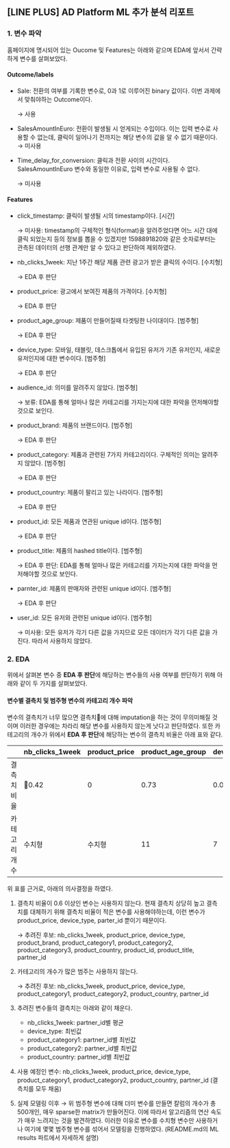## [LINE PLUS] AD Platform ML 추가 분석 리포트



### 1. 변수 파악

홈페이지에 명시되어 있는 Oucome 및 Features는 아래와 같으며 EDA에 앞서서 간략하게 변수를 살펴보았다.

#### Outcome/labels

* Sale: 전환의 여부를 기록한 변수로, 0과 1로 이루어진 binary 값이다. 이번 과제에서 맞춰야하는 Outcome이다.

  &#8594; 사용

* SalesAmountInEuro: 전환이 발생될 시 얻게되는 수입이다. 이는 입력 변수로 사용할 수 없는데, 클릭이 일어나기 전까지는 해당 변수의 값을 알 수 없기 때문이다.
  &#8594; 미사용

* Time_delay_for_conversion: 클릭과 전환 사이의 시간이다. SalesAmountInEuro 변수와 동일한 이유로, 입력 변수로 사용될 수 없다.

  &#8594; 미사용

#### Features

* click_timestamp: 클릭이 발생될 시의 timestamp이다. [시간]

  &#8594; 미사용: timestamp의 구체적인 형식(format)을 알려주었다면 어느 시간 대에 클릭 되었는지 등의 정보를 뽑을 수 있겠지만 1598891820와 같은 숫자로부터는 관측된 데이터의 선행 관계만 알 수 있다고 판단하여 제외하였다.

* nb_clicks_1week: 지난 1주간 해당 제품 관련 광고가 받은 클릭의 수이다. [수치형]

  &#8594; EDA 후 판단

* product_price: 광고에서 보여진 제품의 가격이다. [수치형]

  &#8594; EDA 후 판단

* product_age_group: 제품이 만들어질때 타겟팅한 나이대이다. [범주형]

  &#8594; EDA 후 판단

* device_type: 모바일, 태블릿, 데스크톱에서 유입된 유저가 기존 유저인지, 새로운 유저인지에 대한 변수이다. [범주형]

  &#8594; EDA 후 판단

* audience_id: 의미를 알려주지 않았다. [범주형]

  &#8594; 보류: EDA를 통해 얼마나 많은 카테고리를 가지는지에 대한 파악을 먼저해야할 것으로 보인다.

* product_brand: 제품의 브랜드이다. [범주형]

  &#8594; EDA 후 판단

* product_category: 제품과 관련된 7가지 카테고리이다. 구체적인 의미는 알려주지 않았다. [범주형]

  &#8594; EDA 후 판단

* product_country: 제품이 팔리고 있는 나라이다. [범주형]

  &#8594; EDA 후 판단

* product_id: 모든 제품과 연관된 unique id이다. [범주형]

  &#8594; EDA 후 판단

* product_title: 제품의 hashed title이다. [범주형]

  &#8594; EDA 후 판단: EDA를 통해 얼마나 많은 카테고리를 가지는지에 대한 파악을 먼저해야할 것으로 보인다.

* parnter_id: 제품의 판매자와 관련된 unique id이다. [범주형]

  &#8594; EDA 후 판단

* user_id: 모든 유저와 관련된 unique id이다. [범주형]

  &#8594; 미사용: 모든 유저가 각기 다른 값을 가지므로 모든 데이터가 각기 다른 값을 가진다. 따라서 사용하지 않았다.



### 2. EDA

위에서 살펴본 변수 중 **EDA 후 판단**에 해당하는 변수들의 사용 여부를 판단하기 위해 아래와 같이 두 가지를 살펴보았다.

#### 변수별 결측치 및 범주형 변수의 카테고리 개수 파악

변수의 결측치가 너무 많으면 결측치에 대해 imputation을 하는 것이 무의미해질 것이며 이러한 경우에는 차라리 해당 변수를 사용하지 않는게 낫다고 판단하였다. 또한 카테고리의 개수가  위에서 **EDA 후 판단**에 해당하는 변수의 결측치 비율은 아래 표와 같다.



|              | nb_clicks_1week | product_price | product_age_group | device_type | audience_id | product_gender | product_brand | product_category1 | product_category2 | product_category3 | product_category4 | product_category5 | product_category6 | product_category7 | product_country | product_id | product_title | partner_id |
| ------------ | --------------- | ------------- | ----------------- | ----------- | ----------- | -------------- | ------------- | ----------------- | ----------------- | ----------------- | ----------------- | ----------------- | ----------------- | ----------------- | --------------- | ---------- | ------------- | ---------- |
| 결측치비율   | 0.42            | 0             | 0.73              | 0.0018      | 0.72        | 0.73           | 0.45          | 0.38              | 0.38              | 0.46              | 0.65              | 0.91              | 0.98              | 0.99              | 0.23            | 0.23       | 0.38          | 0          |
| 카테고리개수 | 수치형          | 수치형        | 11                | 7           | 12153       | 17             | 25521         | 22                | 170               | 973               | 1401              | 749               | 185               | 4                 | 19              | 412828     | 242259        | 298        |

위 표를 근거로, 아래의 의사결정을 하였다.

1. 결측치 비율이 0.6 이상인 변수는 사용하지 않는다. 현재 결측치 상당히 높고 결측치를 대체하기 위해 결측치 비율이 적은 변수를 사용해야하는데, 이런 변수가 product_price, device_type, parter_id 뿐이기 때문이다.

   &#8594; 추려진 후보: nb_clicks_1week, product_price, device_type, product_brand, product_category1, product_category2, product_category3, product_country, product_id, product_title, partner_id

2. 카테고리의 개수가 많은 범주는 사용하지 않는다.

   &#8594; 추려진 후보: nb_clicks_1week, product_price, device_type, product_category1, product_category2, product_country, partner_id

3. 추려진 변수들의 결측치는 아래와 같이 채운다.

   * nb_clicks_1week: partner_id별 평균
   * device_type: 최빈값
   * product_category1: partner_id별 최빈값
   * product_category2: partner_id별 최빈값
   * product_country: partner_id별 최빈값

4. 사용 예정인 변수: nb_clicks_1week, product_price, device_type, product_category1, product_category2, product_country, partner_id (결측치를 모두 채움)

5. 실제 모델링 이후
   &#8594; 위 범주형 변수에 대해 더미 변수를 만들면 칼럼의 개수가 총 500개인, 매우 sparse한 matrix가 만들어진다. 이에 따라서 알고리즘의 연산 속도가 매우 느려지는 것을 발견하였다. 이러한 이유로 변수를 수치형 변수만 사용하거나 여기에 몇몇 범주형 변수를 섞어서 모델링을 진행하였다. (README.md의 ML results 파트에서 자세하게 설명)